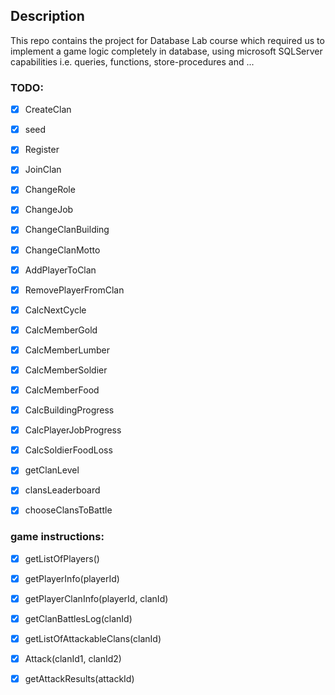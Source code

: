 ## Description

This repo contains the project for Database Lab course which required us to implement a game logic completely in database, using microsoft SQLServer capabilities i.e. queries, functions, store-procedures and ...


### TODO:

- [x] CreateClan
- [x] seed
- [x] Register
- [x] JoinClan
- [x] ChangeRole
- [x] ChangeJob
- [x] ChangeClanBuilding
- [x] ChangeClanMotto
- [x] AddPlayerToClan
- [x] RemovePlayerFromClan

- [x] CalcNextCycle
- [x] CalcMemberGold
- [x] CalcMemberLumber
- [x] CalcMemberSoldier
- [x] CalcMemberFood
- [x] CalcBuildingProgress
- [x] CalcPlayerJobProgress
- [x] CalcSoldierFoodLoss
- [x] getClanLevel

- [x] clansLeaderboard

- [x] chooseClansToBattle

### game instructions:

- [x] getListOfPlayers()
- [x] getPlayerInfo(playerId)
- [x] getPlayerClanInfo(playerId, clanId)
- [x] getClanBattlesLog(clanId)

- [x] getListOfAttackableClans(clanId)
- [x] Attack(clanId1, clanId2)
- [x] getAttackResults(attackId)
